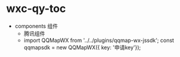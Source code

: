 # wxc-qy-toc

* components 组件
    * 腾讯组件
    * import QQMapWX from '../../plugins/qqmap-wx-jssdk';
      const qqmapsdk = new QQMapWX({ key: '申请key'});


     
